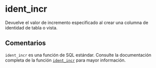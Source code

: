 ﻿---
SidebarGroup: "index-system-functions"
Autogenerated: true
---

# ident_incr

Devuelve el valor de incremento especificado al crear una columna de identidad de tabla o vista.

## Comentarios 

`ident_incr` es una función de SQL estándar. Consulte la documentación completa de la función [`ident_incr`](https://learn.microsoft.com/es-es/sql/t-sql/functions/ident_incr-transact-sql) para mayor información.
